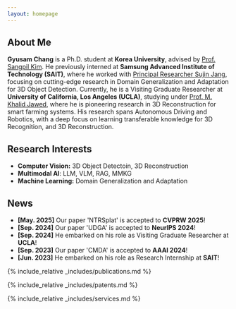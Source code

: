 ```yaml
---
layout: homepage
---
```


## About Me

**Gyusam Chang** is a Ph.D. student at **Korea University**, advised by [Prof. Sangpil Kim](https://kuaicv.com/). He previously interned at **Samsung Advanced Institute of Technology (SAIT)**, where he worked with [Principal Researcher Sujin Jang](https://sujinjang.github.io/), focusing on cutting-edge research in Domain Generalization and Adaptation for 3D Object Detection. Currently, he is a Visiting Graduate Researcher at **University of California, Los Angeles (UCLA)**, studying under [Prof. M. Khalid Jawed](https://structures.computer/), where he is pioneering research in 3D Reconstruction for smart farming systems. His research spans Autonomous Driving and Robotics, with a deep focus on learning transferable knowledge for 3D Recognition, and 3D Reconstruction.

## Research Interests

- **Computer Vision:** 3D Object Detectoin, 3D Reconstruction
- **Multimodal AI**: LLM, VLM, RAG, MMKG
- **Machine Learning:** Domain Generalization and Adaptation

## News

- **[May. 2025]** Our paper 'NTRSplat' is accepted to **CVPRW 2025**!
- **[Sep. 2024]** Our paper 'UDGA' is accepted to **NeurIPS 2024**!
- **[Sep. 2024]** He embarked on his role as Visiting Graduate Researcher at **UCLA**!
- **[Sep. 2023]** Our paper 'CMDA' is accepted to **AAAI 2024**!
- **[Jun. 2023]** He embarked on his role as Research Internship at **SAIT**!


{% include_relative _includes/publications.md %}

{% include_relative _includes/patents.md %}


{% include_relative _includes/services.md %}
